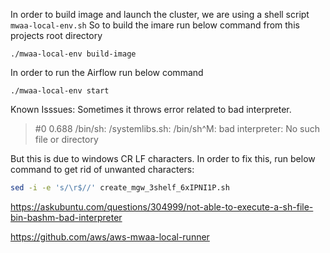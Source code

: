



In order to build image and launch the cluster, we are using a shell script `mwaa-local-env.sh`
So to build the imare run below command from this projects root directory
```
./mwaa-local-env build-image
```

In order to run the Airflow run below command
```
./mwaa-local-env start
```

Known Isssues:
Sometimes it throws error related to bad interpreter. 
> #0 0.688 /bin/sh: /systemlibs.sh: /bin/sh^M: bad interpreter: No such file or directory

But this is due to windows CR LF characters. In order to fix this, run below command to 
get rid of unwanted characters:
```bash
sed -i -e 's/\r$//' create_mgw_3shelf_6xIPNI1P.sh
```

https://askubuntu.com/questions/304999/not-able-to-execute-a-sh-file-bin-bashm-bad-interpreter

https://github.com/aws/aws-mwaa-local-runner